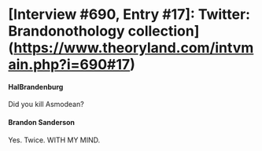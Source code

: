 # [Interview #690, Entry #17]: Twitter: Brandonothology collection](https://www.theoryland.com/intvmain.php?i=690#17)

#### HalBrandenburg

Did you kill Asmodean?

#### Brandon Sanderson

Yes. Twice. WITH MY MIND.

